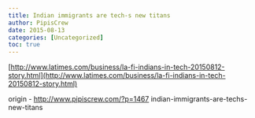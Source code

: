 ```yaml
---
title: Indian immigrants are tech-s new titans
author: PipisCrew
date: 2015-08-13
categories: [Uncategorized]
toc: true
---
```


[http://www.latimes.com/business/la-fi-indians-in-tech-20150812-story.html](http://www.latimes.com/business/la-fi-indians-in-tech-20150812-story.html)

origin - http://www.pipiscrew.com/?p=1467 indian-immigrants-are-techs-new-titans